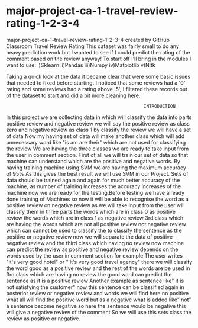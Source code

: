# major-project-ca-1-travel-review-rating-1-2-3-4
major-project-ca-1-travel-review-rating-1-2-3-4 created by GitHub Classroom
Travel Review Rating
This dataset was fairly small to do any heavy prediction work but I wanted to see if I could predict the rating of the comment  based on the review anyway! To start off I'll bring in the modules I want to use:
i)Sklearn 
ii)Pandas
iii)Numpy
iv)Matplotlib
v)Nltk

Taking a quick look at the data it became clear that were some basic issues that needed to fixed before starting. I noticed that some reviews had a '0' rating and some reviews had a rating above '5', I filtered these records out of the dataset to start and did a bit more cleaning here.

                                                        INTRODUCTION
In this project we are collecting data in which will classify the data into parts positive review and negative review we will say the positive review as class zero and negative review as class 1 by classify the review we will have a set of data
Now my having set of data will make another class which will add unnecessary word like "is am are their" which are not used for classifying the review
We are having the three classes we are ready to take input from the user in comment section.
First of all we will train our set of data so that machine can understand which are the positive and negative words.
By having training machine using SVM we are having the maximum accuracy of 95%
As this gives the best result we will use SVM in our Project.
Sets of data should be trained again and again for much better accuracy of the machine, as number of training increases the accuracy increases of the machine now we are ready for the testing.Before testing we have already done training of Machines so now it will be able to recognise the word as a positive review on negative review as we will take input from the user will classify them in three parts the words which are in class 0 as positive review the words which are in class 1 as negative review 3rd class which are having the words which are not all positive review not negative review which can cannot be used to classify the to classify the sentence as the positive or negative review now we will separate the data of positive negative review and the third class which having no review now machine can predict the review as positive and negative review depends on the words used by the user in comment section for example
The user writes "it's very good hotel" or " it's very good travel agency" there we will classify the word good as a positive review and the rest of the words are be used in 3rd class which are having no review the good word can predict the sentence as it is a positive review
Another example as sentence like" it is not satisfying the customer" now this sentence can be classified again in posterior review or negative review and words we will find here no positive what all will find the positive word but as a negative what is added like" not" a sentence become negative so here the sentence would be negative this will give a negative review of the comment
So we will use this sets class the review as positive or negative.

